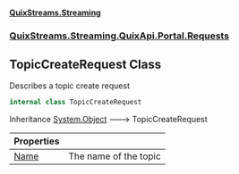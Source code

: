 #### [QuixStreams.Streaming](index.md 'index')
### [QuixStreams.Streaming.QuixApi.Portal.Requests](QuixStreams.Streaming.QuixApi.Portal.Requests.md 'QuixStreams.Streaming.QuixApi.Portal.Requests')

## TopicCreateRequest Class

Describes a topic create request

```csharp
internal class TopicCreateRequest
```

Inheritance [System.Object](https://docs.microsoft.com/en-us/dotnet/api/System.Object 'System.Object') &#129106; TopicCreateRequest

| Properties | |
| :--- | :--- |
| [Name](TopicCreateRequest.Name.md 'QuixStreams.Streaming.QuixApi.Portal.Requests.TopicCreateRequest.Name') | The name of the topic |
